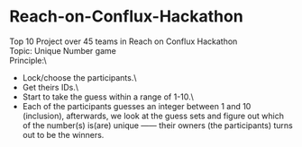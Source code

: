 # Reach-on-Conflux-Hackathon
Top 10 Project over 45 teams in Reach on Conflux Hackathon\
Topic: Unique Number game\
Principle:\
- Lock/choose the participants.\
- Get theirs IDs.\
- Start to take the guess within a range of 1-10.\
- Each of the participants guesses an integer between 1 and 10 (inclusion), afterwards, we look at the guess sets and figure out which of the number(s) is(are) unique —— their owners (the participants) turns out to be the winners.
